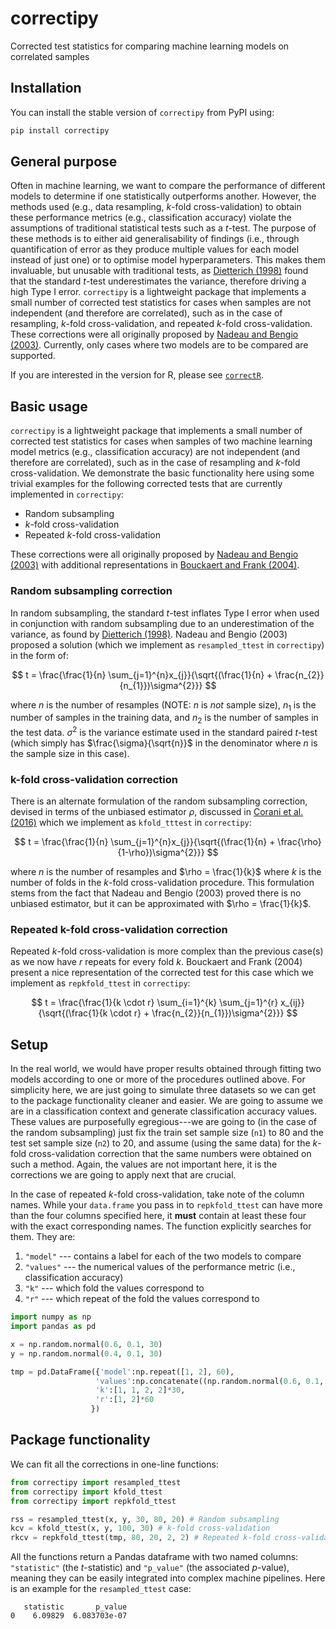 # correctipy

Corrected test statistics for comparing machine learning models on
correlated samples

## Installation

You can install the stable version of `correctipy` from PyPI using:

``` python
pip install correctipy
```

## General purpose

Often in machine learning, we want to compare the performance of
different models to determine if one statistically outperforms another.
However, the methods used (e.g., data resampling, $k$-fold
cross-validation) to obtain these performance metrics (e.g.,
classification accuracy) violate the assumptions of traditional
statistical tests such as a $t$-test. The purpose of these methods is to
either aid generalisability of findings (i.e., through quantification of
error as they produce multiple values for each model instead of just
one) or to optimise model hyperparameters. This makes them invaluable,
but unusable with traditional tests, as [Dietterich
(1998)](https://pubmed.ncbi.nlm.nih.gov/9744903/) found that the
standard $t$-test underestimates the variance, therefore driving a high
Type I error. `correctipy` is a lightweight package that implements a
small number of corrected test statistics for cases when samples are not
independent (and therefore are correlated), such as in the case of
resampling, $k$-fold cross-validation, and repeated $k$-fold
cross-validation. These corrections were all originally proposed by
[Nadeau and Bengio
(2003)](https://link.springer.com/article/10.1023/A:1024068626366).
Currently, only cases where two models are to be compared are supported.

If you are interested in the version for R, please see [`correctR`](https://github.com/hendersontrent/correctR).

## Basic usage

`correctipy` is a lightweight package that implements a small number of corrected test statistics for cases when samples of two machine learning model metrics (e.g., classification accuracy) are not independent (and therefore are correlated), such as in the case of resampling and $k$-fold cross-validation. We demonstrate the basic functionality here using some trivial examples for the following corrected tests that are currently implemented in `correctipy`:

* Random subsampling
* $k$-fold cross-validation
* Repeated $k$-fold cross-validation

These corrections were all originally proposed by [Nadeau and Bengio (2003)](https://link.springer.com/article/10.1023/A:1024068626366) with additional representations in [Bouckaert and Frank (2004)](https://link.springer.com/chapter/10.1007/978-3-540-24775-3_3).

### Random subsampling correction

In random subsampling, the standard $t$-test inflates Type I error when used in conjunction with random subsampling due to an underestimation of the variance, as found by [Dietterich (1998)](https://pubmed.ncbi.nlm.nih.gov/9744903/). Nadeau and Bengio (2003) proposed a solution (which we implement as `resampled_ttest` in `correctipy`) in the form of:

$$
t = \frac{\frac{1}{n} \sum_{j=1}^{n}x_{j}}{\sqrt{(\frac{1}{n} + \frac{n_{2}}{n_{1}})\sigma^{2}}}
$$

where $n$ is the number of resamples (NOTE: $n$ is *not* sample size), $n_{1}$ is the number of samples in the training data, and $n_{2}$ is the number of samples in the test data. $\sigma^{2}$ is the variance estimate used in the standard paired $t$-test (which simply has $\frac{\sigma}{\sqrt{n}}$ in the denominator where $n$ is the sample size in this case).

### k-fold cross-validation correction

There is an alternate formulation of the random subsampling correction, devised in terms of the unbiased estimator $\rho$, discussed in [Corani et al. (2016)](https://link.springer.com/article/10.1007/s10994-017-5641-9) which we implement as `kfold_tttest` in `correctipy`:

$$
t = \frac{\frac{1}{n} \sum_{j=1}^{n}x_{j}}{\sqrt{(\frac{1}{n} + \frac{\rho}{1-\rho})\sigma^{2}}}
$$

where $n$ is the number of resamples and $\rho = \frac{1}{k}$ where $k$ is the number of folds in the $k$-fold cross-validation procedure. This formulation stems from the fact that Nadeau and Bengio (2003) proved there is no unbiased estimator, but it can be approximated with $\rho = \frac{1}{k}$.

### Repeated k-fold cross-validation correction

Repeated $k$-fold cross-validation is more complex than the previous case(s) as we now have $r$ repeats for every fold $k$. Bouckaert and Frank (2004) present a nice representation of the corrected test for this case which we implement as `repkfold_ttest` in `correctipy`:

$$
t = \frac{\frac{1}{k \cdot r} \sum_{i=1}^{k} \sum_{j=1}^{r} x_{ij}}{\sqrt{(\frac{1}{k \cdot r} + \frac{n_{2}}{n_{1}})\sigma^{2}}}
$$

## Setup

In the real world, we would have proper results obtained through fitting two models according to one or more of the procedures outlined above. For simplicity here, we are just going to simulate three datasets so we can get to the package functionality cleaner and easier. We are going to assume we are in a classification context and generate classification accuracy values. These values are purposefully egregious---we are going to (in the case of the random subsampling) just fix the train set sample size (`n1`) to 80 and the test set sample size (`n2`) to 20, and assume (using the same data) for the $k$-fold cross-validation correction that the same numbers were obtained on such a method. Again, the values are not important here, it is the corrections we are going to apply next that are crucial.

In the case of repeated $k$-fold cross-validation, take note of the column names. While your `data.frame` you pass in to `repkfold_ttest` can have more than the four columns specified here, it **must** contain at least these four with the exact corresponding names. The function explicitly searches for them. They are:

1. `"model"` --- contains a label for each of the two models to compare
2. `"values"` --- the numerical values of the performance metric (i.e., classification accuracy)
3. `"k"` --- which fold the values correspond to
4. `"r"` --- which repeat of the fold the values correspond to

```python
import numpy as np
import pandas as pd

x = np.random.normal(0.6, 0.1, 30)
y = np.random.normal(0.4, 0.1, 30)

tmp = pd.DataFrame({'model':np.repeat([1, 2], 60), 
                   'values':np.concatenate((np.random.normal(0.6, 0.1, 60), np.random.normal(0.4, 0.1, 60))),
                   'k':[1, 1, 2, 2]*30,
                   'r':[1, 2]*60
                  })
```

## Package functionality

We can fit all the corrections in one-line functions:

```python
from correctipy import resampled_ttest
from correctipy import kfold_ttest
from correctipy import repkfold_ttest

rss = resampled_ttest(x, y, 30, 80, 20) # Random subsampling
kcv = kfold_ttest(x, y, 100, 30) # k-fold cross-validation
rkcv = repkfold_ttest(tmp, 80, 20, 2, 2) # Repeated k-fold cross-validation
```

All the functions return a Pandas dataframe with two named columns: `"statistic"` (the $t$-statistic) and `"p_value"` (the associated $p$-value), meaning they can be easily integrated into complex machine pipelines. Here is an example for the `resampled_ttest` case:

```
   statistic       p_value
0    6.09829  6.083703e-07
```